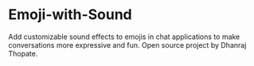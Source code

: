 # Emoji-with-Sound
Add customizable sound effects to emojis in chat applications to make conversations more expressive and fun. Open source project by Dhanraj Thopate.
